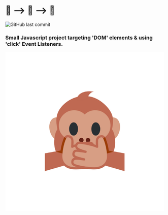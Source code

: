 # 🙊 --> 🙉 --> 🙈

![GitHub last commit](https://img.shields.io/github/last-commit/cba0311/No-Evil?style=flat-square)

### Small Javascript project targeting 'DOM' elements & using 'click' Event Listeners.

![](https://github.com/cba0311/No-Evil/blob/master/No-Evil_Thumbnail.png)
